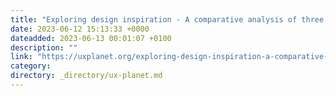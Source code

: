 ```yaml
---
title: "Exploring design inspiration - A comparative analysis of three inspiring websites"
date: 2023-06-12 15:13:33 +0000
dateadded: 2023-06-13 00:01:07 +0100
description: ""
link: "https://uxplanet.org/exploring-design-inspiration-a-comparative-analysis-of-three-inspiring-websites-945be37d3dc4?source=rss----819cc2aaeee0---4"
category:
directory: _directory/ux-planet.md
---
```

